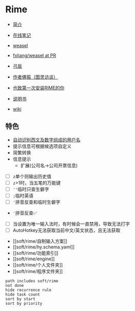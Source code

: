 # Rime
- [简介](https://github.com/rime/home/wiki/Introduction)
- [在线笔记](https://www.yuque.com/shenshanhongye/uo23kv/nuvz43)
- [weasel](https://github.com/rime/weasel)
- [fxliang/weasel at PR](https://github.com/fxliang/weasel/tree/PR)
- [弓辰](https://github.com/lotem)
- [作者佛振（图灵访谈）](https://www.ituring.com.cn/article/118072)

- [也致第一次安装RIME的你](https://blog.csdn.net/xianghongai/article/details/79540525)
- [说明书](https://github.com/rime/home/wiki/UserGuide)
- [wiki](https://github.com/rime/home/wiki)

## 特色
- [自动识别西文及数字组成的用户名](https://gist.github.com/lotem/3076166)
- 提示信息可根据候选项自定义
- 简繁转换
- 信息提示
    - 扩展(公司名→公司开票信息)

- [ ] `z`单个则输出历史值
- [ ] `z`>1时，当五笔的万能键
- [ ] `''`临时只查生僻字
- [ ] `;`临时英语
- [ ] `'`拼音反查和临时生僻字
- `'`拼音反查✅

- [ ] 当设置为唯一输入法时，有时候会一直禁用，导致无法打字
- [ ] AutoHotkey无法获取当前中文/英文状态，且无法获取

- [[soft/rime/自制输入方案]]
- [[soft/rime/hy.schema.yaml]]
- [[soft/rime/功能索引]]
- [[soft/rime/engine]]
- [[soft/rime/个人文件夹]]
- [[soft/rime/程序文件夹]]

```tasks
path includes soft/rime
not done
hide recurrence rule
hide task count
sort by start
sort by priority
```

